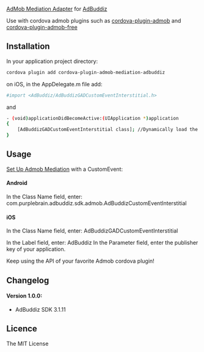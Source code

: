 [AdMob Mediation Adapter](https://firebase.google.com/docs/admob/android/mediation-networks) for [AdBuddiz](https://publishers.adbuddiz.com/pub_portal/sdk/admob)

Use with cordova admob plugins such as [cordova-plugin-admob](https://github.com/floatinghotpot/cordova-plugin-admob) and [cordova-plugin-admob-free](https://github.com/ratson/cordova-plugin-admob-free)

## Installation ##

In your application project directory:

```bash
cordova plugin add cordova-plugin-admob-mediation-adbuddiz
```

on iOS, in the  AppDelegate.m file add:

```bash
#import <AdBuddiz/AdBuddizGADCustomEventInterstitial.h>
```

and

```bash
- (void)applicationDidBecomeActive:(UIApplication *)application
{
    [AdBuddizGADCustomEventInterstitial class]; //Dynamically load the class
}
```

## Usage ##

[Set Up Admob Mediation](https://support.google.com/admob/answer/3124703?hl=en) with a CustomEvent:

#### Android 
In the Class Name field, enter: com.purplebrain.adbuddiz.sdk.admob.AdBuddizCustomEventInterstitial

#### iOS
In the Class Name field, enter: AdBuddizGADCustomEventInterstitial

In the Label field, enter: AdBuddiz
In the Parameter field, enter the publisher key of your application.

Keep using the API of your favorite Admob cordova plugin!

## Changelog ##

#### Version 1.0.0: 
- AdBuddiz SDK 3.1.11

## Licence ##

The MIT License